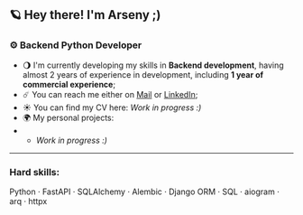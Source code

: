 ## 🪐 Hey there! I'm Arseny ;)

### ⚙️ Backend Python Developer

- 🌖 I'm currently developing my skills in **Backend development**, having almost 2 years of experience in development, including **1 year of commercial experience**;
- ☄️ You can reach me either on [Mail](mailto:arseny.loshakov@yandex.com) or [LinkedIn](https://www.linkedin.com/in/arseny-loshakov/);
- ☀️ You can find my CV here: _Work in progress :)_
- 🌍 My personal projects:
- - _Work in progress :)_

<hr>

### Hard skills:
Python ·  FastAPI · SQLAlchemy · Alembic · Django ORM · SQL · aiogram · arq · httpx

<!--
**fireruss/fireruss** is a ✨ _special_ ✨ repository because its `README.md` (this file) appears on your GitHub profile.

Here are some ideas to get you started:

- 🔭 I’m currently working on ...
- 🌱 I’m currently learning ...
- 👯 I’m looking to collaborate on ...
- 🤔 I’m looking for help with ...
- 💬 Ask me about ...
- 📫 How to reach me: ...
- 😄 Pronouns: ...
- ⚡ Fun fact: ...
-->
